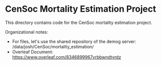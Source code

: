 # CenSoc Mortality Estimation Project 

This directory contains code for the CenSoc mortality estimation project. 

Organizational notes: 

- For files, let's use the shared repository of the demog server: /data/josh/CenSoc/mortality_estimation/
- Overleaf Document: https://www.overleaf.com/8346899967vrbbwndtyrdz

